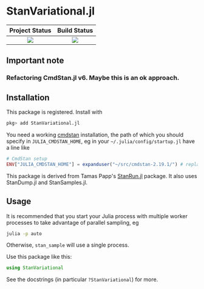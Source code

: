 # StanVariational.jl

| **Project Status**          |  **Build Status** |
|:---------------------------:|:-----------------:|
|![][project-status-img] | ![][CI-build] |

[docs-dev-img]: https://img.shields.io/badge/docs-dev-blue.svg
[docs-dev-url]: https://stanjulia.github.io/StanVariational.jl/latest

[docs-stable-img]: https://img.shields.io/badge/docs-stable-blue.svg
[docs-stable-url]: https://stanjulia.github.io/StanVariational.jl/stable

[CI-build]: https://github.com/stanjulia/StanVariational.jl/workflows/CI/badge.svg?branch=master

[issues-url]: https://github.com/stanjulia/StanVariational.jl/issues

[project-status-img]: https://img.shields.io/badge/lifecycle-wip-orange.svg

## Important note

### Refactoring CmdStan.jl v6. Maybe this is an ok approach.

## Installation

This package is registered. Install with

```julia
pkg> add StanVariational.jl
```

You need a working [cmdstan](https://mc-stan.org/users/interfaces/cmdstan.html) installation, the path of which you should specify in `JULIA_CMDSTAN_HOME`, eg in your `~/.julia/config/startup.jl` have a line like
```julia
# CmdStan setup
ENV["JULIA_CMDSTAN_HOME"] = expanduser("~/src/cmdstan-2.19.1/") # replace with your path
```

This package is derived from Tamas Papp's [StanRun.jl](https://github.com/tpapp/StanRun.jl) package. It also uses StanDump.jl and StanSamples.jl. 

## Usage

It is recommended that you start your Julia process with multiple worker processes to take advantage of parallel sampling, eg

```sh
julia -p auto
```

Otherwise, `stan_sample` will use a single process.

Use this package like this:

```julia
using StanVariational
```

See the docstrings (in particular `?StanVariational`) for more.
